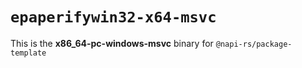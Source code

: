 # `epaperifywin32-x64-msvc`

This is the **x86_64-pc-windows-msvc** binary for `@napi-rs/package-template`
